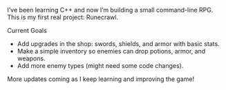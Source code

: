 I’ve been learning C++ and now I’m building a small command-line RPG.
This is my first real project: Runecrawl.

Current Goals

- Add upgrades in the shop: swords, shields, and armor with basic stats.
- Make a simple inventory so enemies can drop potions, armor, and weapons.
- Add more enemy types (might need some code changes).

More updates coming as I keep learning and improving the game!
